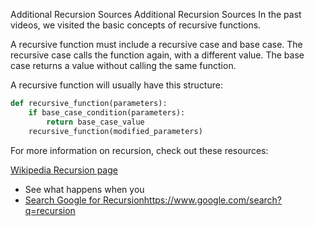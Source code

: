 Additional Recursion Sources
Additional Recursion Sources
In the past videos, we visited the basic concepts of recursive functions.

A recursive function must include a recursive case and base case. The recursive case calls the function again, with a different value. The base case returns a value without calling the same function.

A recursive function will usually have this structure:
``` PYTHON
def recursive_function(parameters):
    if base_case_condition(parameters):
        return base_case_value
    recursive_function(modified_parameters)
```
For more information on recursion, check out these resources:

[Wikipedia Recursion page](https://en.wikipedia.org/wiki/Recursion)
- See what happens when you 
- [Search Google for Recursion](https://www.google.com/search?q=recursion)https://www.google.com/search?q=recursion
